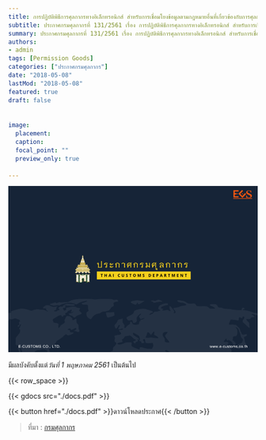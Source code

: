 ```yaml
---
title: การปฏิบัติพิธีการศุลกากรทางอิเล็กทรอนิกส์ สำหรับการเชื่อมโยงข้อมูลตามกฎหมายอื่นที่เกี่ยวข้องกับการศุลกากร
subtitle: ประกาศกรมศุลกากรที่ 131/2561 เรื่อง การปฏิบัติพิธีการศุลกากรทางอิเล็กทรอนิกส์ สำหรับการเชื่อมโยงข้อมูลตามกฎหมายอื่นที่เกี่ยวข้องกับการศุลกากร
summary: ประกาศกรมศุลกากรที่ 131/2561 เรื่อง การปฏิบัติพิธีการศุลกากรทางอิเล็กทรอนิกส์ สำหรับการเชื่อมโยงข้อมูลตามกฎหมายอื่นที่เกี่ยวข้องกับการศุลกากร
authors:
- admin
tags: [Permission Goods]
categories: ["ประกาศกรมศุลกากร"]
date: "2018-05-08"
lastMod: "2018-05-08"
featured: true
draft: false


image:
  placement: 
  caption: 
  focal_point: ""
  preview_only: true

---
```


![](./featured.png)



มีผลบังคับตั้งแต่*วันที่ 1 พฤษภาคม 2561* เป็นต้นไป


{{< row_space >}}

{{< gdocs src="./docs.pdf" >}}

{{< button href="./docs.pdf" >}}ดาวน์โหลดประกาศ{{< /button >}}

> ที่มา : [กรมศุลกากร](https://www.customs.go.th/cont_strc_download_with_docno_date.php?lang=th&top_menu=menu_homepage&current_id=14223132414d505f49464b49464b4c)